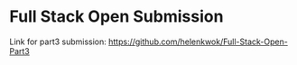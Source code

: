 # Full Stack Open Submission

Link for part3 submission: <https://github.com/helenkwok/Full-Stack-Open-Part3>
